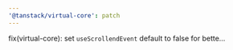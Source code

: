 ```yaml
---
'@tanstack/virtual-core': patch
---
```


fix(virtual-core): set `useScrollendEvent` default to false for bette…
